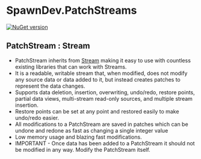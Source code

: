 # SpawnDev.PatchStreams

[![NuGet version](https://badge.fury.io/nu/SpawnDev.PatchStreams.svg)](https://www.nuget.org/packages/SpawnDev.PatchStreams)

## PatchStream : Stream

- PatchStream inherits from [Stream](https://learn.microsoft.com/en-us/dotnet/api/system.io.stream?view=net-8.0) making it easy to use with countless existing libraries that can work with Streams.
- It is a readable, writable stream that, when modified, does not modify any source data or data added to it, but instead creates patches to represent the data changes.
- Supports data deletion, insertion, overwriting, undo/redo, restore points, partial data views, multi-stream read-only sources, and multiple stream insertion.
- Restore points can be set at any point and restored easily to make undo/redo easier.
- All modifications to a PatchStream are saved in patches which can be undone and redone as fast as changing a single integer value
- Low memory usage and blazing fast modifications.
- IMPORTANT - Once data has been added to a PatchStream it should not be modified in any way. Modify the PatchStream itself.

